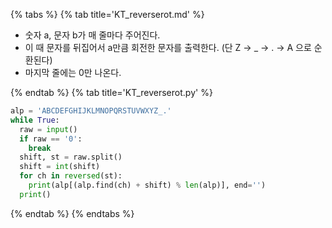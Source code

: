 {% tabs %}
{% tab title='KT_reverserot.md' %}

* 숫자 a, 문자 b가 매 줄마다 주어진다.
* 이 때 문자를 뒤집어서 a만큼 회전한 문자를 출력한다. (단 Z → _ → . → A 으로 순환된다)
* 마지막 줄에는 0만 나온다.

{% endtab %}
{% tab title='KT_reverserot.py' %}

```py
alp = 'ABCDEFGHIJKLMNOPQRSTUVWXYZ_.'
while True:
  raw = input()
  if raw == '0':
    break
  shift, st = raw.split()
  shift = int(shift)
  for ch in reversed(st):
    print(alp[(alp.find(ch) + shift) % len(alp)], end='')
  print()
```

{% endtab %}
{% endtabs %}